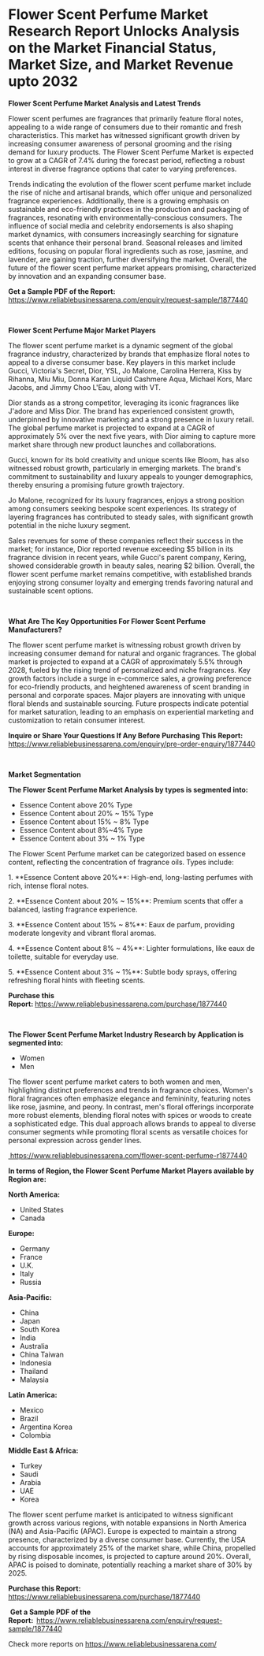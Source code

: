 <p><h1>Flower Scent Perfume Market Research Report Unlocks Analysis on the Market Financial Status, Market Size, and Market Revenue upto 2032</h1></p><p><strong>Flower Scent Perfume Market Analysis and Latest Trends</strong></p>
<p><p>Flower scent perfumes are fragrances that primarily feature floral notes, appealing to a wide range of consumers due to their romantic and fresh characteristics. This market has witnessed significant growth driven by increasing consumer awareness of personal grooming and the rising demand for luxury products. The Flower Scent Perfume Market is expected to grow at a CAGR of 7.4% during the forecast period, reflecting a robust interest in diverse fragrance options that cater to varying preferences.</p><p>Trends indicating the evolution of the flower scent perfume market include the rise of niche and artisanal brands, which offer unique and personalized fragrance experiences. Additionally, there is a growing emphasis on sustainable and eco-friendly practices in the production and packaging of fragrances, resonating with environmentally-conscious consumers. The influence of social media and celebrity endorsements is also shaping market dynamics, with consumers increasingly searching for signature scents that enhance their personal brand. Seasonal releases and limited editions, focusing on popular floral ingredients such as rose, jasmine, and lavender, are gaining traction, further diversifying the market. Overall, the future of the flower scent perfume market appears promising, characterized by innovation and an expanding consumer base.</p></p>
<p><strong>Get a Sample PDF of the Report:&nbsp;</strong> <a href="https://www.reliablebusinessarena.com/enquiry/request-sample/1877440?utm_campaign=3533&utm_medium=2&utm_source=Github&utm_content=ia&utm_term=04042025&utm_id=flower-scent-perfume">https://www.reliablebusinessarena.com/enquiry/request-sample/1877440</a></p>
<p>&nbsp;</p>
<p><strong>Flower Scent Perfume Major Market Players</strong></p>
<p><p>The flower scent perfume market is a dynamic segment of the global fragrance industry, characterized by brands that emphasize floral notes to appeal to a diverse consumer base. Key players in this market include Gucci, Victoria's Secret, Dior, YSL, Jo Malone, Carolina Herrera, Kiss by Rihanna, Miu Miu, Donna Karan Liquid Cashmere Aqua, Michael Kors, Marc Jacobs, and Jimmy Choo L'Eau, along with VT.</p><p>Dior stands as a strong competitor, leveraging its iconic fragrances like J'adore and Miss Dior. The brand has experienced consistent growth, underpinned by innovative marketing and a strong presence in luxury retail. The global perfume market is projected to expand at a CAGR of approximately 5% over the next five years, with Dior aiming to capture more market share through new product launches and collaborations.</p><p>Gucci, known for its bold creativity and unique scents like Bloom, has also witnessed robust growth, particularly in emerging markets. The brand's commitment to sustainability and luxury appeals to younger demographics, thereby ensuring a promising future growth trajectory.</p><p>Jo Malone, recognized for its luxury fragrances, enjoys a strong position among consumers seeking bespoke scent experiences. Its strategy of layering fragrances has contributed to steady sales, with significant growth potential in the niche luxury segment.</p><p>Sales revenues for some of these companies reflect their success in the market; for instance, Dior reported revenue exceeding $5 billion in its fragrance division in recent years, while Gucci's parent company, Kering, showed considerable growth in beauty sales, nearing $2 billion. Overall, the flower scent perfume market remains competitive, with established brands enjoying strong consumer loyalty and emerging trends favoring natural and sustainable scent options.</p></p>
<p>&nbsp;</p>
<p><strong>What Are The Key Opportunities For Flower Scent Perfume Manufacturers?</strong></p>
<p><p>The flower scent perfume market is witnessing robust growth driven by increasing consumer demand for natural and organic fragrances. The global market is projected to expand at a CAGR of approximately 5.5% through 2028, fueled by the rising trend of personalized and niche fragrances. Key growth factors include a surge in e-commerce sales, a growing preference for eco-friendly products, and heightened awareness of scent branding in personal and corporate spaces. Major players are innovating with unique floral blends and sustainable sourcing. Future prospects indicate potential for market saturation, leading to an emphasis on experiential marketing and customization to retain consumer interest.</p></p>
<p><strong>Inquire or Share Your Questions If Any Before Purchasing This Report:</strong> <a href="https://www.reliablebusinessarena.com/enquiry/pre-order-enquiry/1877440?utm_campaign=3533&utm_medium=2&utm_source=Github&utm_content=ia&utm_term=04042025&utm_id=flower-scent-perfume">https://www.reliablebusinessarena.com/enquiry/pre-order-enquiry/1877440</a></p>
<p>&nbsp;</p>
<p><strong>Market Segmentation</strong></p>
<p><strong>The Flower Scent Perfume Market Analysis by types is segmented into:</strong></p>
<p><ul><li>Essence Content above 20% Type</li><li>Essence Content about 20% ~ 15% Type</li><li>Essence Content about 15% ~ 8% Type</li><li>Essence Content about 8%~4% Type</li><li>Essence Content about 3% ~ 1% Type</li></ul></p>
<p><p>The Flower Scent Perfume market can be categorized based on essence content, reflecting the concentration of fragrance oils. Types include:</p><p>1. **Essence Content above 20%**: High-end, long-lasting perfumes with rich, intense floral notes.</p><p>2. **Essence Content about 20% ~ 15%**: Premium scents that offer a balanced, lasting fragrance experience.</p><p>3. **Essence Content about 15% ~ 8%**: Eaux de parfum, providing moderate longevity and vibrant floral aromas.</p><p>4. **Essence Content about 8% ~ 4%**: Lighter formulations, like eaux de toilette, suitable for everyday use.</p><p>5. **Essence Content about 3% ~ 1%**: Subtle body sprays, offering refreshing floral hints with fleeting scents.</p></p>
<p><strong>Purchase this Report:&nbsp;</strong><a href="https://www.reliablebusinessarena.com/purchase/1877440?utm_campaign=3533&utm_medium=2&utm_source=Github&utm_content=ia&utm_term=04042025&utm_id=flower-scent-perfume">https://www.reliablebusinessarena.com/purchase/1877440</a></p>
<p>&nbsp;</p>
<p><strong>The Flower Scent Perfume Market Industry Research by Application is segmented into:</strong></p>
<p><ul><li>Women</li><li>Men</li></ul></p>
<p><p>The flower scent perfume market caters to both women and men, highlighting distinct preferences and trends in fragrance choices. Women's floral fragrances often emphasize elegance and femininity, featuring notes like rose, jasmine, and peony. In contrast, men's floral offerings incorporate more robust elements, blending floral notes with spices or woods to create a sophisticated edge. This dual approach allows brands to appeal to diverse consumer segments while promoting floral scents as versatile choices for personal expression across gender lines.</p></p>
<p><a href="https://www.reliablebusinessarena.com/flower-scent-perfume-r1877440?utm_campaign=3533&utm_medium=2&utm_source=Github&utm_content=ia&utm_term=04042025&utm_id=flower-scent-perfume">&nbsp;https://www.reliablebusinessarena.com/flower-scent-perfume-r1877440</a></p>
<p><strong>In terms of Region, the Flower Scent Perfume Market Players available by Region are:</strong></p>
<p>
    <p> <strong> North America: </strong>
        <ul>
            <li>United States</li>
            <li>Canada</li>
        </ul>
        </p> 
    <p> <strong> Europe: </strong>
        <ul>
            <li>Germany</li>
            <li>France</li>
            <li>U.K.</li>
            <li>Italy</li>
            <li>Russia</li>
        </ul>
        </p> 
    <p> <strong> Asia-Pacific: </strong>
        <ul>
            <li>China</li>
            <li>Japan</li>
            <li>South Korea</li>
            <li>India</li>
            <li>Australia</li>
            <li>China Taiwan</li>
            <li>Indonesia</li>
            <li>Thailand</li>
            <li>Malaysia</li>
        </ul>
        </p> 
    <p> <strong> Latin America: </strong>
        <ul>
            <li>Mexico</li>
            <li>Brazil</li>
            <li>Argentina Korea</li>
            <li>Colombia</li>
        </ul>
        </p> 
    <p> <strong> Middle East & Africa: </strong>
        <ul>
            <li>Turkey</li>
            <li>Saudi</li>
            <li>Arabia</li>
            <li>UAE</li>
            <li>Korea</li>
        </ul>
    </p>
    </p>
<p><p>The flower scent perfume market is anticipated to witness significant growth across various regions, with notable expansions in North America (NA) and Asia-Pacific (APAC). Europe is expected to maintain a strong presence, characterized by a diverse consumer base. Currently, the USA accounts for approximately 25% of the market share, while China, propelled by rising disposable incomes, is projected to capture around 20%. Overall, APAC is poised to dominate, potentially reaching a market share of 30% by 2025.</p></p>
<p><strong>Purchase this Report: </strong><a href="https://www.reliablebusinessarena.com/purchase/1877440?utm_campaign=3533&utm_medium=2&utm_source=Github&utm_content=ia&utm_term=04042025&utm_id=flower-scent-perfume">https://www.reliablebusinessarena.com/purchase/1877440</a></p>
<p>&nbsp;<strong>Get a Sample PDF of the Report:&nbsp;&nbsp;</strong><a href="https://www.reliablebusinessarena.com/enquiry/request-sample/1877440?utm_campaign=3533&utm_medium=2&utm_source=Github&utm_content=ia&utm_term=04042025&utm_id=flower-scent-perfume">https://www.reliablebusinessarena.com/enquiry/request-sample/1877440</a></p>
<p><strong></strong></p>
<p>Check more reports on <a href="https://www.reliablebusinessarena.com/?utm_campaign=3533&utm_medium=2&utm_source=Github&utm_content=ia&utm_term=04042025&utm_id=flower-scent-perfume">https://www.reliablebusinessarena.com/</a></p>